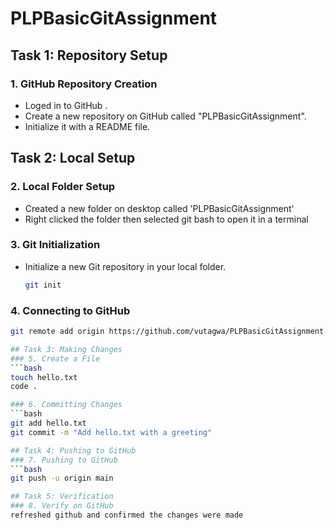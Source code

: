 # PLPBasicGitAssignment

## Task 1: Repository Setup

### 1. GitHub Repository Creation

- Loged in to  GitHub .
- Create a new repository on GitHub called "PLPBasicGitAssignment".
- Initialize it with a README file.

## Task 2: Local Setup

### 2. Local Folder Setup

- Created a new folder on desktop called 'PLPBasicGitAssignment'
- Right clicked the folder then selected git bash to open it in a terminal

### 3. Git Initialization

- Initialize a new Git repository in your local folder.

  ```bash
  git init

### 4. Connecting to GitHub
```bash
git remote add origin https://github.com/vutagwa/PLPBasicGitAssignment.git

## Task 3: Making Changes
### 5. Create a File
```bash
touch hello.txt
code .

### 6. Committing Changes
```bash
git add hello.txt
git commit -m "Add hello.txt with a greeting"

## Task 4: Pushing to GitHub
### 7. Pushing to GitHub
```bash
git push -u origin main

## Task 5: Verification
### 8. Verify on GitHub
refreshed github and confirmed the changes were made




